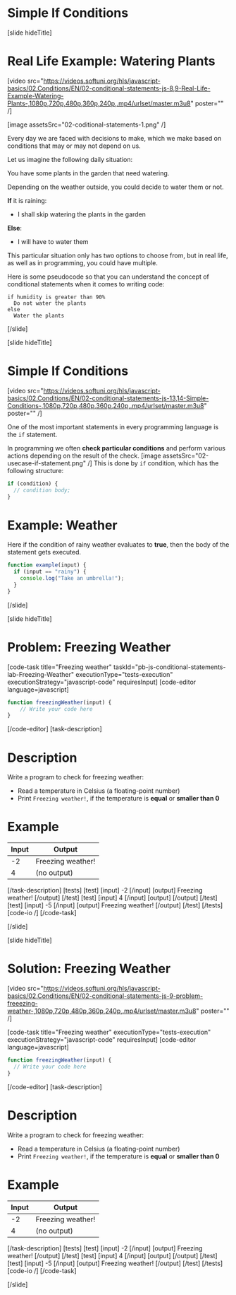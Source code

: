 # Simple If Conditions
[slide hideTitle]
# Real Life Example: Watering Plants

[video src="https://videos.softuni.org/hls/javascript-basics/02.Conditions/EN/02-conditional-statements-js-8,9-Real-Life-Example-Watering-Plants-,1080p,720p,480p,360p,240p,.mp4/urlset/master.m3u8" poster="" /]

[image assetsSrc="02-coditional-statements-1.png" /]

Every day we are faced with decisions to make, which we make based on conditions that may or may not depend on us.

Let us imagine the following daily situation:

You have some plants in the garden that need watering. 

Depending on the weather outside, you could decide to water them or not.

**If** it is raining:

  * I shall skip watering the plants in the garden

**Else**:

  * I will have to water them

This particular situation only has two options to choose from, but in real life, as well as in programming, you could have multiple.

Here is some pseudocode so that you can understand the concept of conditional statements when it comes to writing code:

```
if humidity is greater than 90%
  Do not water the plants
else
  Water the plants
```
[/slide]

[slide hideTitle]

# Simple If Conditions

[video src="https://videos.softuni.org/hls/javascript-basics/02.Conditions/EN/02-conditional-statements-js-13,14-Simple-Conditions-,1080p,720p,480p,360p,240p,.mp4/urlset/master.m3u8" poster="" /]

One of the most important statements in every programming language is the `if` statement. 

In programming we often **check particular conditions** and perform various actions depending on the result of the check. 
[image assetsSrc="02-usecase-if-statement.png" /]
This is done by `if` condition, which has the following structure:
```js
if (condition) {
  // condition body;
}
```

# Example: Weather
Here if the condition of rainy weather evaluates to **true**, then the body of the statement gets executed.
```js
function example(input) {
  if (input == "rainy") {
    console.log("Take an umbrella!");
  }
}
```
[/slide]

[slide hideTitle]
# Problem: Freezing Weather
[code-task title="Freezing weather" taskId="pb-js-conditional-statements-lab-Freezing-Weather"  executionType="tests-execution" executionStrategy="javascript-code" requiresInput]
[code-editor language=javascript]
```js
function freezingWeather(input) {
    // Write your code here
}
```
[/code-editor]
[task-description]
# Description

Write a program to check for freezing weather:

  * Read a temperature in Celsius (a floating-point number)
  * Print `Freezing weather!`, if the temperature is **equal** or **smaller than 0**

# Example

| **Input** | **Output** |
| --- | --- |
| -2 | Freezing weather! |
| 4 | (no output) |

  
[/task-description]
[tests]
[test]
[input]
-2
[/input]
[output]
Freezing weather!
[/output]
[/test]
[test]
[input]
4
[/input]
[output]
[/output]
[/test]
[test]
[input]
-5
[/input]
[output]
Freezing weather!
[/output]
[/test]
[/tests]
[code-io /]
[/code-task]

[/slide]

[slide hideTitle]
# Solution: Freezing Weather

[video src="https://videos.softuni.org/hls/javascript-basics/02.Conditions/EN/02-conditional-statements-js-9-problem-freeezing-weather-,1080p,720p,480p,360p,240p,.mp4/urlset/master.m3u8" poster="" /]

[code-task title="Freezing weather" executionType="tests-execution" executionStrategy="javascript-code" requiresInput]
[code-editor language=javascript]
```js
function freezingWeather(input) {
  // Write your code here
}
```
[/code-editor]
[task-description]
# Description
Write a program to check for freezing weather:

  * Read a temperature in Celsius (a floating-point number)
  * Print `Freezing weather!`, if the temperature is **equal** or **smaller than 0**

# Example

| **Input** | **Output** |
| --- | --- |
| -2 | Freezing weather! |
| 4 | (no output) |

[/task-description]
[tests]
[test]
[input]
-2
[/input]
[output]
Freezing weather!
[/output]
[/test]
[test]
[input]
4
[/input]
[output]
[/output]
[/test]
[test]
[input]
-5
[/input]
[output]
Freezing weather!
[/output]
[/test]
[/tests]
[code-io /]
[/code-task]

[/slide]
